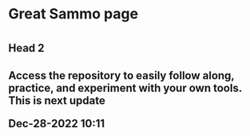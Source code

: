 <h1> Great Sammo page <h1>
  <h2> Head 2 <h2>
Access the repository to easily follow along, practice, and experiment with your own tools.
This is next update

Dec-28-2022 10:11
